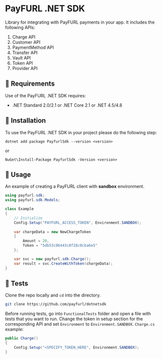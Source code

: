 # PayFURL .NET SDK

Library for integrating with PayFURL payments in your app. It includes the following APIs:

1. Charge API
2. Customer API
3. PaymentMethod API
4. Transfer API
5. Vault API
6. Token API
7. Provider API

## 📄 Requirements

Use of the PayFURL .NET SDK requires:

* .NET Standard 2.0/2.1 or .NET Core 2.1 or .NET 4.5/4.8

## 🧰 Installation

To use the PayFURL .NET SDK in your project please do the following step:

```shell
dotnet add package PayfurlSdk --version <version>
```

or 

```shell
NuGet\Install-Package PayfurlSdk -Version <version>
```

## 👷 Usage

An example of creating a PayFURL client with **sandbox** environment.

```csharp
using payfurl.sdk;
using payfurl.sdk.Models;

class Example 
{
    // Initialize
    Config.Setup("PAYFURL_ACCESS_TOKEN", Environment.SANDBOX);
    
    var chargeData = new NewChargeToken
    {
        Amount = 20,
        Token = "5db53c06443c8f28c0cba6e5"
    };

    var svc = new payfurl.sdk.Charge();
    var result = svc.CreateWithToken(chargeData);
}
```

## 🔨 Tests

Clone the repo locally and `cd` into the directory.

```sh
git clone https://github.com/payfurl/dotnetsdk
```

Before running tests, go into `FunctionalTests` folder and open a file with tests that you want to run. Change the token in setup section for the corresponding API and set `Environment` to `Environment.SANDBOX`. `Charge.cs` example:

```csharp
public Charge()
{
    Config.Setup("<SPECIFY_TOKEN_HERE", Environment.SANDBOX);
}
```
